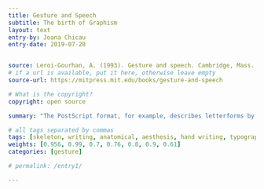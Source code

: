 ```yaml
---
title: Gesture and Speech
subtitle: The birth of Graphism
layout: text
entry-by: Joana Chicau
entry-date: 2019-07-20


source: Leroi-Gourhan, A. (1993). Gesture and speech. Cambridge, Mass.: MIT Press.
# if a url is available, put it here, otherwise leave empty
source-url: https://mitpress.mit.edu/books/gesture-and-speech

# What is the copyright?
copyright: open source

summary: "The PostScript format, for example, describes letterforms by their contour instead of their skeleton. Yet other, lesser known file formats might take an inverse approach. It is the case of Metafont, originated from linear-drawing, writing and calligraphy where different kinds of pens (pointed, broad-nib, …) get applied to a skeleton resulting in different kind of characters depending on the pen."

# all tags separated by commas
tags: [skeleton, writing, anatomical, aesthesis, hand writing, typography, type]
weights: [0.956, 0.99, 0.7, 0.76, 0.8, 0.9, 0.61]
categories: [gesture]

# permalink: /entry1/

---
```


